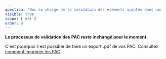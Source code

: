 ```yaml
---
question: "Qui se charge de la validation des éléments ajoutés dans nos PAC ? Y-a-t-il un processus de vérification établit avec Docurba ?"
visible: true
scope: ['ddt']
order: 9
---
```


**Le processus de validation des PAC reste inchangé pour le moment.** 

C'est pourquoi il est possible de faire un export .pdf de vos PAC. Consultez [comment imprimer les PAC](https://docurba.beta.gouv.fr/faq?scope=0&recherche=imprimer%20les%20PAC).
